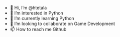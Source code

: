 - 👋 Hi, I’m @htetala
- 👀 I’m interested in Python 
- 🌱 I’m currently learning Python
- 💞️ I’m looking to collaborate on Game Development
- 📫 How to reach me Github

<!---
htetala/htetala is a ✨ special ✨ repository because its `README.md` (this file) appears on your GitHub profile.
You can click the Preview link to take a look at your changes.
--->

